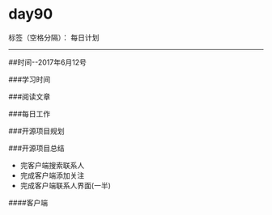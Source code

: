 # day90

标签（空格分隔）： 每日计划

---
##时间--2017年6月12号

###学习时间<br>


###阅读文章<br>


###每日工作<br>


###开源项目规划


###开源项目总结
* 完客户端搜索联系人
* 完成客户端添加关注
* 完成客户端联系人界面(一半)

####客户端
